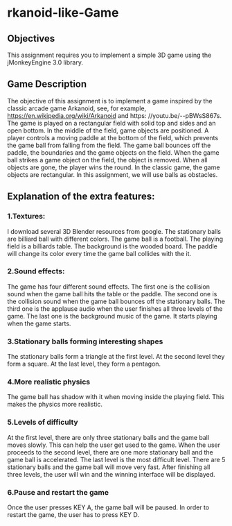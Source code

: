 # rkanoid-like-Game
## Objectives

This assignment requires you to implement a simple 3D game using the jMonkeyEngine 3.0 library.

## Game Description

The objective of this assignment is to implement a game inspired by the classic arcade
game Arkanoid, see, for example, https://en.wikipedia.org/wiki/Arkanoid and https:
//youtu.be/--pBWsS867s. The game is played on a rectangular field with solid top and
sides and an open bottom. In the middle of the field, game objects are positioned. A player
controls a moving paddle at the bottom of the field, which prevents the game ball from
falling from the field. The game ball bounces off the paddle, the boundaries and the game
objects on the field. When the game ball strikes a game object on the field, the object is
removed. When all objects are gone, the player wins the round.
In the classic game, the game objects are rectangular. In this assignment, we will use
balls as obstacles.

## Explanation of the extra features:

### 1.Textures: 
I download several 3D Blender resources from google. The stationary balls are billiard ball with different colors. The game ball is a football. The playing field is a billiards table. The background is the wooded board. The paddle will change its color every time the game ball collides with the it. 

### 2.Sound effects:
The game has four different sound effects. The first one is the collision sound when the game ball hits the table or the paddle. The second one is the collision sound when the game ball bounces off the stationary balls. The third one is the applause audio when the user finishes all three levels of the game. The last one is the background music of the game. It starts playing when the game starts. 

### 3.Stationary balls forming interesting shapes
The stationary balls form a triangle at the first level. At the second level they form a square. At the last level, they form a pentagon.

### 4.More realistic physics 
The game ball has shadow with it when moving inside the playing field. This makes the physics more realistic. 

### 5.Levels of difficulty
At the first level, there are only three stationary balls and the game ball moves slowly. This can help the user get used to the game. When the user proceeds to the second level, there are one more stationary ball and the game ball is accelerated. The last level is the most difficult level. There are 5 stationary balls and the game ball will move very fast. After finishing all three levels, the user will win and the winning interface will be displayed. 

### 6.Pause and restart the game
Once the user presses KEY A, the game ball will be paused. In order to restart the game, the user has to press KEY D.
